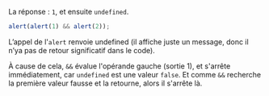 La réponse : `1`, et ensuite `undefined`.

```js run
alert(alert(1) && alert(2));
```

L’appel de l'`alert` renvoie undefined (il affiche juste un message, donc il n’ya pas de retour significatif dans le code).

À cause de cela, `&&` évalue l'opérande gauche (sortie 1), et s'arrête immédiatement, car `undefined` est une valeur `false`. Et comme `&&` recherche la première valeur fausse et la retourne, alors il s'arrête là.

